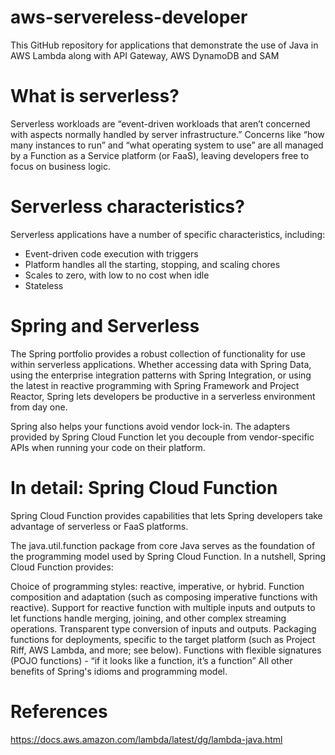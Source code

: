 # aws-servereless-developer
This GitHub repository for applications that demonstrate the use of Java in AWS Lambda along with API Gateway, AWS DynamoDB and SAM

# What is serverless?
Serverless workloads are “event-driven workloads that aren’t concerned with aspects normally handled by server infrastructure.” Concerns like “how many instances to run” and “what operating system to use” are all managed by a Function as a Service platform (or FaaS), leaving developers free to focus on business logic.

# Serverless characteristics?
Serverless applications have a number of specific characteristics, including:

- Event-driven code execution with triggers
- Platform handles all the starting, stopping, and scaling chores
- Scales to zero, with low to no cost when idle
- Stateless

# Spring and Serverless

The Spring portfolio provides a robust collection of functionality for use within serverless applications. Whether accessing data with Spring Data, using the enterprise integration patterns with Spring Integration, or using the latest in reactive programming with Spring Framework and Project Reactor, Spring lets developers be productive in a serverless environment from day one.

Spring also helps your functions avoid vendor lock-in. The adapters provided by Spring Cloud Function let you decouple from vendor-specific APIs when running your code on their platform.

# In detail: Spring Cloud Function
Spring Cloud Function provides capabilities that lets Spring developers take advantage of serverless or FaaS platforms.

The java.util.function package from core Java serves as the foundation of the programming model used by Spring Cloud Function. In a nutshell, Spring Cloud Function provides:

Choice of programming styles: reactive, imperative, or hybrid.
Function composition and adaptation (such as composing imperative functions with reactive).
Support for reactive function with multiple inputs and outputs to let functions handle merging, joining, and other complex streaming operations.
Transparent type conversion of inputs and outputs.
Packaging functions for deployments, specific to the target platform (such as Project Riff, AWS Lambda, and more; see below).
Functions with flexible signatures (POJO functions) - “if it looks like a function, it’s a function”
All other benefits of Spring's idioms and programming model.


# References
https://docs.aws.amazon.com/lambda/latest/dg/lambda-java.html
